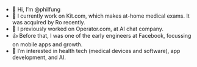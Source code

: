 - 👋 Hi, I’m @philfung
- 🧪 I currently work on Kit.com, which makes at-home medical exams.  It was acquired by Ro recently.
- 💬 I previously worked on Operator.com, at AI chat company.
- 👍 Before that, I was one of the early engineers at Facebook, focussing on mobile apps and growth.
- 👀 I’m interested in health tech (medical devices and software), app development, and AI.

<!---
philfung/philfung is a ✨ special ✨ repository because its `README.md` (this file) appears on your GitHub profile.
You can click the Preview link to take a look at your changes.
--->
